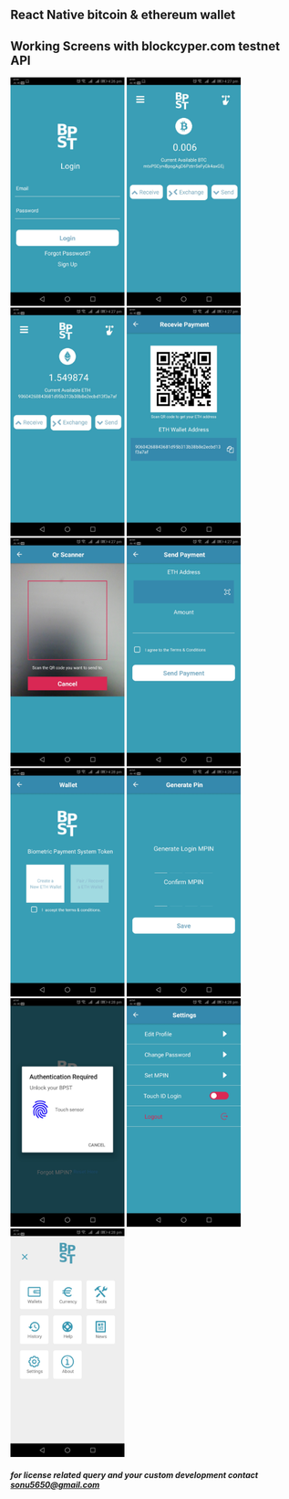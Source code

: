 ## React Native bitcoin & ethereum wallet 



## Working Screens with blockcyper.com testnet API
<img src="screenshot/1.jpg" width="200px"> </img> 
<img src="/screenshot/2.jpg" width="200px"> </img> 
<img src="/screenshot/3.jpg" width="200px"> </img> 
<img src="/screenshot/4.jpg" width="200px"> </img> 
<img src="/screenshot/5.jpg" width="200px"> </img> 
<img src="/screenshot/6.jpg" width="200px"> </img> 
<img src="/screenshot/7.jpg" width="200px"> </img> 
<img src="/screenshot/8.jpg" width="200px"> </img> 
<img src="/screenshot/9.jpg" width="200px"> </img> 
<img src="/screenshot/10.jpg" width="200px"> </img> 
<img src="/screenshot/11.jpg" width="200px"> </img> 


##### for license related query and your custom development contact sonu5650@gmail.com 